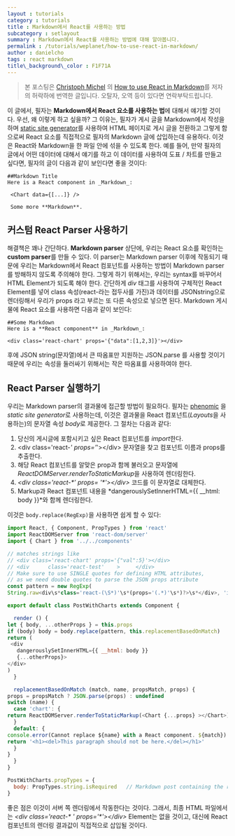 ```yaml
---
layout : tutorials
category : tutorials
title : Markdown에서 React를 사용하는 방법
subcategory : setlayout
summary : Markdown에서 React를 사용하는 방법에 대해 알아봅니다. 
permalink : /tutorials/weplanet/how-to-use-react-in-markdown/
author : danielcho
tags : react markdown
title\_background\_color : F1F71A
---
```


> 본 포스팅은 [Christoph Michel][1] 의 [How to use React in Markdown][2]를 저자의 허락하에 번역한 글입니다. 오탈자, 오역 등이 있다면 연락부탁드립니다.

이 글에서, 필자는 **Markdown에서 React 요소를 사용하는 법**에 대해서 얘기할 것이다. 우선, 왜 이렇게 하고 싶을까? 그 이유는, 필자가 게시 글을 Markdown에서 작성을 하며 [static site generator][3]를 사용하여 HTML 페이지로 게시 글을 전환하고 그렇게 함으로써 React 요소를 직접적으로 필자의 Markdown 글에 삽입하는데 유용하다. 이것은 React와 Markdown을 한 파일 안에 섞을 수 있도록 한다. 예를 들어, 만약 필자의 글에서 어떤 데이터에 대해서 얘기를 하고 이 데이터를 사용하여 도표 / 차트를 만들고 싶다면, 필자의 글이 다음과 같이 보인다면 좋을 것이다:

	##Markdown Title
	Here is a React component in _Markdown_:
	
	 <Chart data={[...]} />
	
	 Some more **Markdown**.


## 커스텀 React Parser 사용하기

해결책은 꽤나 간단하다. **Markdown parser** 상단에, 우리는 React 요소를 확인하는 **custom parser**를 만들 수 있다. 이 parser는 Markdown parser 이후에 작동되기 때문에 우리는 Markdown에서 React 컴포넌트를 사용하는 방법이 Markdown parser를 방해하지 않도록 주의해야 한다. 그렇게 하기 위해서는, 우리는 syntax를 바꾸어서 HTML Element가 되도록 해야 한다. 간단하게 *div* 태그를 사용하여 구체적인 React Element를  넣어 class 속성(react-라는 접두사를 가진)과 데이터를 JSONstring으로 렌더링해서 우리가 props 라고 부르는 또 다른 속성으로 넣으면 된다. Markdown 게시물에 React 요소를 사용하면 다음과 같이 보인다: 

	##Some Markdown
	Here is a **React component** in _Markdown_:
	
	<div class='react-chart' props='{"data":[1,2,3]}'></div>

후에 JSON string(문자열)에서 큰 따옴표만 지원하는 JSON.parse 를 사용할 것이기 때문에 우리는 속성을 둘러싸기 위해서는 작은 따옴표를 사용하여야 한다.


## React Parser 실행하기

우리는 Markdown parser의 결과물에 접근할 방법이 필요하다. 필자는 [phenomic][4] 을 *static site generator*로 사용하는데, 이것은 결과물을 React 컴포넌트(*Layouts*을 사용하는)의 문자열 속성 *body*로 제공한다. 그 절차는 다음과 같다: 
1. 당신의 게시글에 포함시키고 싶은 React 컴포넌트를 *import*한다. 
2. \<div class='react-*' props='*'\>\</div\> 문자열을 찾고 컴포넌트 이름과 props를  추출한다.
3. 해당 React 컴포넌트를 알맞은 prop과 함께 불러오고 문자열에 *ReactDOMServer.renderToStaticMarkup*을 사용하여 렌더링한다. 
4. *\<div class='react-\*’ props= \'\*'\>\</div\>* 코드를 이 문자열로 대체한다. 
5. Markup과 React 컴포넌트 내용을 *dangerouslySetInnerHTML={{ \_\_html: body }}*와 함께 렌더링한다. 

이것은 `body.replace(RegExp)`을 사용하면 쉽게 할 수 있다:


```javascript
import React, { Component, PropTypes } from 'react'
import ReactDOMServer from 'react-dom/server'
import { Chart } from '../../components'

// matches strings like
// <div class='react-chart' props='{"val":5}'></div>
// <div      class='react-test'    >     </div>
// Make sure to use SINGLE quotes for defining HTML attributes,
// as we need double quotes to parse the JSON props attribute
const pattern = new RegExp(
String.raw<div\s*class='react-(\S*)'\s*(props='(.*)'\s*)?>\s*</div>, 'ig')

export default class PostWithCharts extends Component {

  render () {
let { body, ...otherProps } = this.props
if (body) body = body.replace(pattern, this.replacementBasedOnMatch)
return (
 <div
   dangerouslySetInnerHTML={{ __html: body }}
   {...otherProps}>
</div>
)
  }

  replacementBasedOnMatch (match, name, propsMatch, props) {
props = propsMatch ? JSON.parse(props) : undefined
switch (name) {
  case 'chart': {
return ReactDOMServer.renderToStaticMarkup(<Chart {...props} ></Chart>)
  }
  default: {
console.error(Cannot replace ${name} with a React component. ${match})
return '<h1><del>This paragraph should not be here.</del></h1>'
  }
}
  }
}

PostWithCharts.propTypes = {
  body: PropTypes.string.isRequired   // Markdown post containing the react-div
}
```

좋은 점은 이것이 서버 쪽 렌더링에서 작동한다는 것이다. 그래서, 최종 HTML 파일에서는 *\<div class='react-\* \' props='\*'\>\</div\>* Element는 없을 것이고, 대신에 React 컴포넌트의 렌더링 결과값이 직접적으로 삽입될 것이다.

[1]:	http://cmichel.io/
[2]:	http://cmichel.io/how-to-use-react-in-markdown/
[3]:	http://cmichel.io/wordpress-to-static-site-generator/
[4]:	https://phenomic.io/